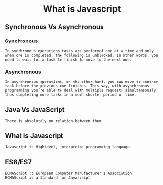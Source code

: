 # <center>What is Javascript</center>

## Synchronous Vs Asynchronous

### Synchronous

    In synchronous operations tasks are performed one at a time and only when one is completed, the following is unblocked. In other words, you need to wait for a task to finish to move to the next one.

### Asynchronous
    In asynchronous operations, on the other hand, you can move to another task before the previous one finishes. This way, with asynchronous programming you’re able to deal with multiple requests simultaneously, thus completing more tasks in a much shorter period of time.

## Java Vs JavaScript
    There is absolutely no relation between them 


## What is Javascript
    Javascript is Highlevel, interpreted programming language.


## ES6/ES7
    ECMAScript :: European Computer Manufacturer's Association
    ECMAScript is a Standard for Javascript 
